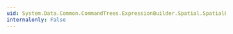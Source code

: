 ```yaml
---
uid: System.Data.Common.CommandTrees.ExpressionBuilder.Spatial.SpatialEdmFunctions.InteriorRingAt(System.Data.Common.CommandTrees.DbExpression,System.Data.Common.CommandTrees.DbExpression)
internalonly: False
---
```

